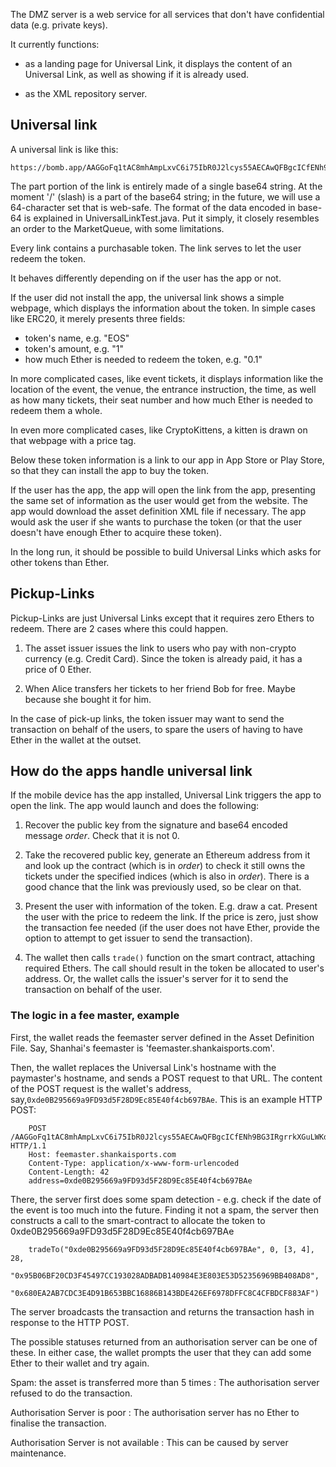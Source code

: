 The DMZ server is a web service for all services that don't have
confidential data (e.g. private keys).

It currently functions:

- as a landing page for Universal Link, it displays the content of an
  Universal Link, as well as showing if it is already used.

- as the XML repository server.

## Universal link ##

A universal link is like this:

    https://bomb.app/AAGGoFq1tAC8mhAmpLxvC6i75IbR0J2lcys55AECAwQFBgcICfENh9BG3IRgrrkXGuLWKddxeI/PpXzaZ/RdyUxbrKi4MSEHa8NMnKTyjVw7uODNrpcboqSWZfIrHCFoug/YGegb

The part portion of the link is entirely made of a single base64 string. At the moment '/' (slash) is a part of the base64 string; in the future, we will use a 64-character set that is web-safe. The format of the data encoded in base-64 is explained in UniversalLinkTest.java. Put it simply, it closely resembles an order to the MarketQueue, with some limitations.

Every link contains a purchasable token. The link serves to let the user redeem the token.

It behaves differently depending on if the user has the app or not.

If the user did not install the app, the universal link shows a simple webpage, which displays the information about the token. In simple cases like ERC20, it merely presents three fields:

- token's name, e.g. "EOS"
- token's amount, e.g. "1"
- how much Ether is needed to redeem the token, e.g. "0.1"

In more complicated cases, like event tickets, it displays information like the location of the event, the venue, the entrance instruction, the time, as well as how many tickets, their seat number and how much Ether is needed to redeem them a whole.

In even more complicated cases, like CryptoKittens, a kitten is drawn on that webpage with a price tag.

Below these token information is a link to our app in App Store or Play Store, so that they can install the app to buy the token.

If the user has the app, the app will open the link from the app, presenting the same set of information as the user would get from the website. The app would download the asset definition XML file if necessary. The app would ask the user if she wants to purchase the token (or that the user doesn't have enough Ether to acquire these token).

In the long run, it should be possible to build Universal Links which asks for other tokens than Ether.

## Pickup-Links

Pickup-Links are just Universal Links except that it requires zero Ethers to redeem. There are 2 cases where this could happen.

1. The asset issuer issues the link to users who pay with non-crypto currency (e.g. Credit Card). Since the token is already paid, it has a price of 0 Ether.
   
2. When Alice transfers her tickets to her friend Bob for free. Maybe because she bought it for him.

In the case of pick-up links, the token issuer may want to send the transaction on behalf of the users, to spare the users of having to have Ether in the wallet at the outset.

## How do the apps handle universal link

If the mobile device has the app installed, Universal Link triggers
the app to open the link. The app would launch and does the following:

1. Recover the public key from the signature and base64 encoded
   message _order_. Check that it is not 0.

2. Take the recovered public key, generate an Ethereum address from it and look up the contract (which is in _order_) to check it still owns the tickets under the specified indices (which is also in _order_). There is a good chance that the link was previously used, so be clear on that.

3. Present the user with information of the token. E.g. draw a cat. Present the user with the price to redeem the link. If the price is zero, just show the transaction fee needed (if the user does not have Ether, provide the option to attempt to get issuer to send the transaction).

4. The wallet then calls `trade()` function on the smart contract, attaching required Ethers. The call should result in the token be allocated to user's address. Or, the wallet calls the issuer's server for it to send the transaction on behalf of the user.


### The logic in a fee master, example

First, the wallet reads the feemaster server defined in the Asset Definition File. Say, Shanhai's feemaster is 'feemaster.shankaisports.com'.

Then, the wallet replaces the Universal Link's hostname with the paymaster's hostname, and sends a POST request to that URL. The content of the POST request is the wallet's address, say,`0xde0B295669a9FD93d5F28D9Ec85E40f4cb697BAe`. This is an example HTTP POST:

        POST /AAGGoFq1tAC8mhAmpLxvC6i75IbR0J2lcys55AECAwQFBgcICfENh9BG3IRgrrkXGuLWKddxeI/PpXzaZ/RdyUxbrKi4MSEHa8NMnKTyjVw7uODNrpcboqSWZfIrHCFoug/YGegb HTTP/1.1
        Host: feemaster.shankaisports.com
        Content-Type: application/x-www-form-urlencoded
        Content-Length: 42
        address=0xde0B295669a9FD93d5F28D9Ec85E40f4cb697BAe

There, the server first does some spam detection - e.g. check if the date of the event is too much into the future. Finding it not a spam, the server then constructs a call to the smart-contract to allocate the token to 0xde0B295669a9FD93d5F28D9Ec85E40f4cb697BAe

        tradeTo("0xde0B295669a9FD93d5F28D9Ec85E40f4cb697BAe", 0, [3, 4], 28,
            "0x95B06BF20CD3F45497CC193028ADBADB140984E3E803E53D52356969BB408AD8", 
            "0x680EA2AB7CDC3E4D91B653BBC16886B143BDE426EF6978DFFC8C4CFBDCF883AF")

The server broadcasts the transaction and returns the transaction hash in response to the HTTP POST.

The possible statuses returned from an authorisation server can be one of these. In either case, the wallet prompts the user that they can add some Ether to their wallet and try again.

Spam: the asset is transferred more than 5 times
:   The authorisation server refused to do the transaction.

Authorisation Server is poor
:   The authorisation server has no Ether to finalise the transaction.

Authorisation Server is not available
:   This can be caused by server maintenance.

